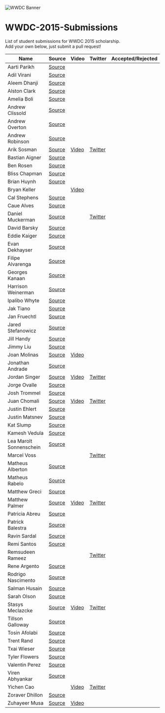 ![WWDC Banner](https://devimages.apple.com.edgekey.net/wwdc/images/wwdc15-hero_2x.png)
# WWDC-2015-Submissions
List of student submissions for WWDC 2015 scholarship. <br>
Add your own below, just submit a pull request!
<!--http://www.alphabetize.org-->
<!-- PLEASE INSERT YOUR NAME IN ALPHABETICAL ORDER -->
Name | Source | Video | Twitter | Accepted/Rejected
--- | --- | --- | --- | ---
Aarti Parikh | [Source](https://github.com/aarti/wwdc-scholarship-app )
Adil Virani | [Source](https://github.com/AdilVirani/WWDC-2015)
Aleem Dhanji | [Source](https://github.com/adhanji/AleemDhanji)
Alston Clark | [Source](https://github.com/Acespace/WWDC15)
Amelia Boli | [Source](https://github.com/AmeliaBoli/AmeliaBoli)
Andrew Clissold | [Source](https://github.com/aclissold/wwdc-scholarship)
Andrew Overton | [Source](https://github.com/andrewoverton/WWDC-Scholarship-App)
Andrew Robinson | [Source](https://github.com/SirArkimedes/WWDC-2015)
Arik Sosman | [Source](https://github.com/arik-so/WWDC-2015-Application) | [Video](http://youtu.be/paRnOg6_t6k) | [Twitter](https://twitter.com/arikaleph)
Bastian Aigner | [Source](https://github.com/bastiaigner/WWDC15)
Ben Rosen | [Source](https://github.com/benrosen78/2015-WWDC-Scholarship-app)
Bliss Chapman | [Source](https://github.com/Togira/WWDC2015-Student-Application)
Brian Huynh | [Source](https://github.com/tvnerd/Brian-Huynh)
Bryan Keller | | [Video](https://vimeo.com/126077764)
Cal Stephens | [Source](https://github.com/Calda/About-Cal)
Caue Alves | [Source](https://github.com/CaueAlvesSilva/Caue-Alves---WWDC15)
Daniel Muckerman | [Source](https://github.com/DMuckerman/wwdc2015) | | [Twitter](https://twitter.com/dmuckerman)
David Barsky | [Source](https://github.com/davidbarsky/DavidBarskyWWDC)
Eddie Kaiger | [Source](https://github.com/eddiekaiger/PortfolioApp)
Evan Dekhayser | [Source](https://github.com/edekhayser/WWDC-2015-Scholarship)
Filipe Alvarenga | [Source](https://github.com/filipealva/WWDC15-Scholarship)
Georges Kanaan | [Source](https://github.com/Ge0rges/WWDC-2015-Scholarship)
Harrison Weinerman | [Source](https://github.com/harrisonw1/Harrison-Weinerman-WWDC-2015-Scholarship-App)
Ipalibo Whyte | [Source](https://github.com/IpaliboWhyte/WWDC-2015)
Jak Tiano | [Source](https://github.com/Jakintosh/WWDC-2015-Application)
Jan Fruechtl | [Source](https://github.com/coolcut/WWDC-Scholarship-2015)
Jared Stefanowicz | [Source](https://github.com/BigxMac/WWDC-2015)
Jill Handy | [Source](https://github.com/Jaemu/jill-handy)
Jimmy Liu | [Source](https://github.com/lele0108/WWDC_2015)
Joan Molinas | [Source](https://github.com/ulidev/WWDC2015) | [Video](https://youtu.be/OU44fRY2PYs)
Jonathan Andrade | [Source](https://github.com/jcandrade/WWDC2015)
Jordan Singer | [Source](https://github.com/jordansinger/WWDC-15) | [Video](http://cl.ly/am7C) | [Twitter](https://twitter.com/jsngr)
Jorge Ovalle | [Source](https://github.com/lojals/JorgeOvalleWWDC)
Josh Trommel | [Source](https://github.com/probablyjosh/JoshTrommel)
Juan Chomali | [Source](https://github.com/jchomali/WWDC15App) | [Video](https://www.youtube.com/watch?v=7WFw3axl8lM) | [Twitter](https://twitter.com/jchomali)
Justin Ehlert | [Source](https://github.com/jtehlert/WWDC)
Justin Matsnev | [Source](https://github.com/Jmats17/WWDC15-App)
Kat Slump | [Source](https://github.com/katslump/WWDC2015)
Kamesh Vedula | [Source](https://github.com/kvedula/WWDC2015)
Lea Marolt Sonnenschein | [Source](https://github.com/leamars/WWDC2015)
Marcel Voss | | | [Twitter](https://twitter.com/uimarcel)
Matheus Alberton | [Source](https://github.com/matheusfrozzi/wwdcprofile)
Matheus Rabelo | [Source](https://github.com/omatheusr/MatheusRabelo)
Matthew Greci | [Source](https://github.com/mgreci/MatthewGreci)
Matthew Palmer | [Source](https://github.com/matthewpalmer/WWDC-15) | [Video](https://www.dropbox.com/s/7mhn66qp57dsyxc/wwdc-15-demo.mov?dl=0) | [Twitter](http://twitter.com/_matthewpalmer)
Patricia Abreu | [Source](https://github.com/PatriciaAbreu/WWDC/tree/master/WWDCPatriciaAbreu)
Patrick Balestra | [Source](https://github.com/BalestraPatrick/WWDC-2015-Scholarship)
Ravin Sardal | [Source](https://github.com/randomite/ss-wwdc)
Remi Santos | [Source](https://github.com/Kemcake/WWDC2015)
Remsudeen Rameez | | | [Twitter](https://twitter.com/remzr7)
Rene Argento | [Source](https://github.com/reneargento/wwdc-2015-scholarship-application)
Rodrigo Nascimento | [Source](https://github.com/rodrigok/wwwdc-2015-scholarship-rodrigo-nascimento)
Salman Husain | [Source](https://github.com/shusain93/WWDC2015)
Sarah Olson | [Source](https://github.com/saraheolson/SarahOlson)
Stasys Meclazcke | [Source](https://github.com/aeip/2015-WWDC-Scholarship-App) | [Video](https://www.youtube.com/watch?v=Q05r7ALxmZY) | [Twitter](https://twitter.com/Smecla)
Tillson Galloway | [Source](https://github.com/tillson/wwdc-2015)
Tosin Afolabi | [Source](https://github.com/TosinAF/WWDC-2015)
Trent Rand | [Source](https://github.com/trentrand/Apple-WWDC-2015-Application)
Txai Wieser | [Source](https://github.com/txaidw/WWDC15-Txai-Wieser)
Tyler Flowers | [Source](https://github.com/Tdflowers/WWDC2015)
Valentin Perez | [Source](https://github.com/valentin7/wwdc2015app)
Viren Abhyankar | [Source](https://github.com/virena/Viren-Abhyankar)
Yichen Cao | | [Video](https://www.youtube.com/watch?v=e88hbvMZzN8) | [Twitter](https://twitter.com/Schemetrical)
Zoraver Dhillon | [Source](https://github.com/teghzoraver/Zoraver-Dhillon-WWDC-2015)
Zuhayeer Musa | [Source](https://github.com/zuhaz3/WWDC15) | [Video](http://youtu.be/I5WMFgD0YvM)
<!-- Don't remove the newline -->
